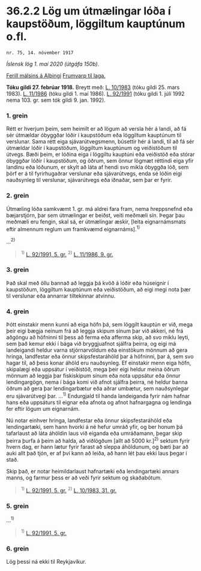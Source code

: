 # 36.2.2 Lög um útmælingar lóða í kaupstöðum, löggiltum kauptúnum o.fl.

`nr. 75, 14. nóvember 1917`

_Íslensk lög 1. maí 2020 (útgáfa 150b)._

[Ferill málsins á Alþingi](https://www.althingi.is/thingstorf/thingmalalistar-eftir-thingum/ferill/?ltg=28&mnr=139)
[Frumvarp til laga.](https://www.althingi.is/altext/28/s/pdf/0260.pdf)

**Tóku gildi 27. febrúar 1918.**
Breytt með:
[L. 10/1983](https://althingi.is/altext/stjtnr.html#1983010) (tóku gildi 25. mars 1983).
[L. 11/1986](https://althingi.is/altext/stjtnr.html#1986011) (tóku gildi 1. maí 1986).
[L. 92/1991](https://althingi.is/altext/stjt/1991.092.html) (tóku gildi 1. júlí 1992 nema 103. gr. sem tók gildi 9. jan. 1992).

### 1. grein

Rétt er hverjum þeim, sem heimilt er að lögum að versla hér á landi, að fá sér útmældar óbyggðar lóðir í kaupstöðum eða löggiltum kauptúnum til verslunar. Sama rétt eiga sjávarútvegsmenn, búsettir hér á landi, til að fá sér útmældar lóðir í kaupstöðum, löggiltum kauptúnum og veiðistöðum til útvegs. Bæði þeim, er lóðina eiga í löggiltu kauptúni eða veiðistöð eða stórar óbyggðar lóðir í kaupstöðum, og öðrum, sem önnur lögmæt réttindi eiga yfir landinu eða lóðunum, er skylt að láta af hendi svo mikla óbyggða lóð, sem þörf er á til fyrirhugaðrar verslunar eða sjávarútvegs, enda sé lóðin eigi nauðsynleg til verslunar, sjávarútvegs eða iðnaðar, sem þar er fyrir.

### 2. grein

Útmæling lóða samkvæmt 1. gr. má aldrei fara fram, nema hreppsnefnd eða bæjarstjórn, þar sem útmælingar er beiðst, veiti meðmæli sín. Þegar þau meðmæli eru fengin, skal sá, er útmælingar æskir, [leita eignarnámsmats eftir almennum reglum um framkvæmd eignarnáms].<sup>1)</sup> 

…<sup>2)</sup> 

> <sup>1)</sup> [L. 92/1991, 5. gr.](https://althingi.is/altext/stjt/1991.092.html) <sup>2)</sup> [L. 11/1986, 9. gr.](https://althingi.is/altext/stjtnr.html#1986011?g9)

### 3. grein

Það skal með öllu bannað að leggja þá kvöð á lóðir eða húseignir í kaupstöðum, löggiltum kauptúnum eða veiðistöðum, að eigi megi nota þær til verslunar eða annarrar tiltekinnar atvinnu.

### 4. grein

Þótt einstakir menn kunni að eiga höfn þá, sem löggilt kauptún er við, mega þeir eigi bægja neinum frá að leggja skipum sínum þar við akkeri, né frá aðgöngu að höfninni til þess að ferma eða afferma skip, að svo miklu leyti, sem það kemur ekki í bága við bryggjuafnot sjálfra þeirra, og eigi má landeigandi heldur varna stjórnarvöldum eða einstökum mönnum að gera hringa, landfestar eða önnur skipsfestaráhöld þar á höfninni, þar á, sem svo hagar til, að þess konar áhöld eru nauðsynleg. Ef einstakir menn eiga höfn, skipalægi eða uppsátur í veiðistöð, mega þeir eigi heldur meina öðrum mönnum að leggja þar fiskiskipum sínum eða nota uppsátur eða önnur lendingargögn, nema í bága komi við afnot sjálfra þeirra, né heldur banna öðrum að gera þar lendingarbætur eða aðrar umbætur, sem nauðsynlegar eru sjávarútvegi þar. …<sup>1)</sup> Endurgjald til handa landeiganda fyrir nám hafnar hans eða uppsáturs til eignar eða afnota og afnot hafnargagna og lendinga fer eftir lögum um eignarnám.

Nú notar einhver hringa, landfestar eða önnur skipsfestaráhöld eða lendingartæki, sem hann hvorki á né hefur umráð yfir, og ber honum þá tafarlaust að láta áhöldin laus við eiganda eða umráðamann, þegar skip þeirra þurfa á þeim að halda, að viðlögðum [allt að 5000 kr.]<sup>2)</sup> sektum fyrir hvern dag, er hann lætur fyrir farast að sleppa áhöldunum, og bæti þar að auki allt það tjón, er af því kann að leiða, að hann lét þau ekki laus þegar í stað.

Skip það, er notar heimildarlaust hafnartæki eða lendingartæki annars manns, og farmur þess er að veði fyrir sektum og skaðabótum.

> <sup>1)</sup> [L. 92/1991, 5. gr.](https://althingi.is/altext/stjt/1991.092.html) <sup>2)</sup> [L. 10/1983, 31. gr.](https://althingi.is/altext/stjtnr.html#1983010?g31)

### 5. grein

…<sup>1)</sup> 

> <sup>1)</sup> [L. 92/1991, 5. gr.](https://althingi.is/altext/stjt/1991.092.html)

### 6. grein

Lög þessi ná ekki til Reykjavíkur.

